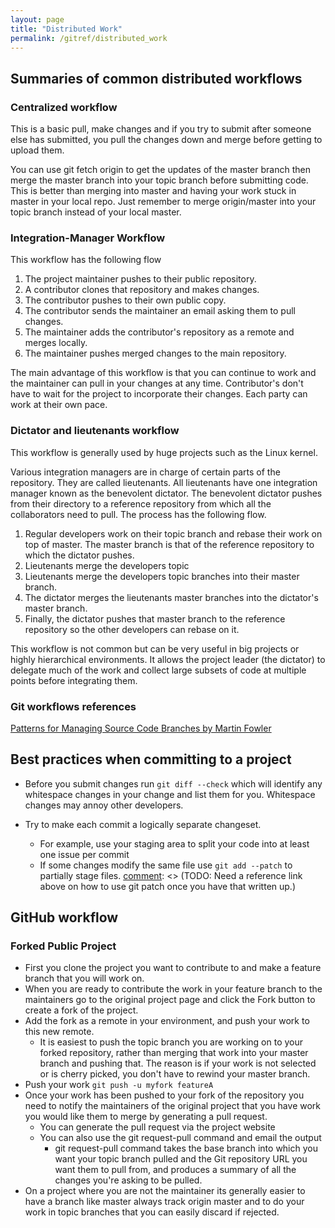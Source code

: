 ```yaml
---
layout: page
title: "Distributed Work"
permalink: /gitref/distributed_work
---
```


[comment]: <> (TODO: REV MARKER)

## Summaries of common distributed workflows

### Centralized workflow

This is a basic pull, make changes and if you try to submit after someone else has submitted, you pull the changes down and merge before getting to upload them.

You can use git fetch origin to get the updates of the master branch then merge the master branch into your topic branch before submitting code.  This is better than merging into master and having your work stuck in master in your local repo.  Just remember to merge origin/master into your topic branch instead of your local master.

### Integration-Manager Workflow

This workflow has the following flow

1. The project maintainer pushes to their public repository.
2. A contributor clones that repository and makes changes.
3. The contributor pushes to their own public copy.
4. The contributor sends the maintainer an email asking them to pull changes.
5. The maintainer adds the contributor's repository as a remote and merges locally.
6. The maintainer pushes merged changes to the main repository.

The main advantage of this workflow is that you can continue to work and the maintainer can pull in your changes at any time.  Contributor's don't have to wait for the project to incorporate their changes.  Each party can work at their own pace.

### Dictator and lieutenants workflow

This workflow is generally used by huge projects such as the Linux kernel.

Various integration managers are in charge of certain parts of the repository.  They are called lieutenants.  All lieutenants have one integration manager known as the benevolent dictator.  The benevolent dictator pushes from their directory to a reference repository from which all the collaborators need to pull.  The process has the following flow.

1. Regular developers work on their topic branch and rebase their work on top of master.  The master branch is that of the reference repository to which the dictator pushes.
2. Lieutenants merge the developers topic
2. Lieutenants merge the developers topic branches into their master branch.
3. The dictator merges the lieutenants master branches into the dictator's master branch.
4. Finally, the dictator pushes that master branch to the reference repository so the other developers can rebase on it.

This workflow is not common but can be very useful in big projects or highly hierarchical environments.  It allows the project leader (the dictator) to delegate much of the work and collect large subsets of code at multiple points before integrating them.

### Git workflows references

[Patterns for Managing Source Code Branches by Martin Fowler](https://martinfowler.com/articles/branching-patterns.html)

## Best practices when committing to a project

[comment]: <> (TODO: Eventually I will break up this file and this should be in its own file so I can reference to it from other places.)

* Before you submit changes run `git diff --check` which will identify any whitespace changes in your change and list them for you.  Whitespace changes may annoy other developers.

* Try to make each commit a logically separate changeset.
    * For example, use your staging area to split your code into at least one issue per commit
    * If some changes modify the same file use `git add --patch` to partially stage files.
    [comment]: <> (TODO: Need a reference link above on how to use git patch once you have that written up.)

## GitHub workflow

[comment]: <> (TODO: Below should be broken out into its own file.)

### Forked Public Project

* First you clone the project you want to contribute to and make a feature branch that you will work on. 
* When you are ready to contribute the work in your feature branch to the maintainers go to the original project page and click the Fork button to create a fork of the project.
* Add the fork as a remote in your environment, and push your work to this new remote.
    * It is easiest to push the topic branch you are working on to your forked repository, rather than merging that work into your master branch and pushing that.  The reason is if your work is not selected or is  cherry picked, you don't have to rewind your master branch.
* Push your work `git push -u myfork featureA`
* Once your work has been pushed to your fork of the repository you need to notify the maintainers of the original project that you have work you would like them to merge by generating a pull request.  
    * You can generate the pull request via the project website
    * You can also use the git request-pull command and email the output
        * git request-pull command takes the base branch into which you want your topic branch pulled and the Git repository URL you want them to pull from, and produces a summary of all the changes you're asking to be pulled.
* On a project where you are not the maintainer its generally easier to have a branch like master always track origin master and to do your work in topic branches that you can easily discard if rejected.